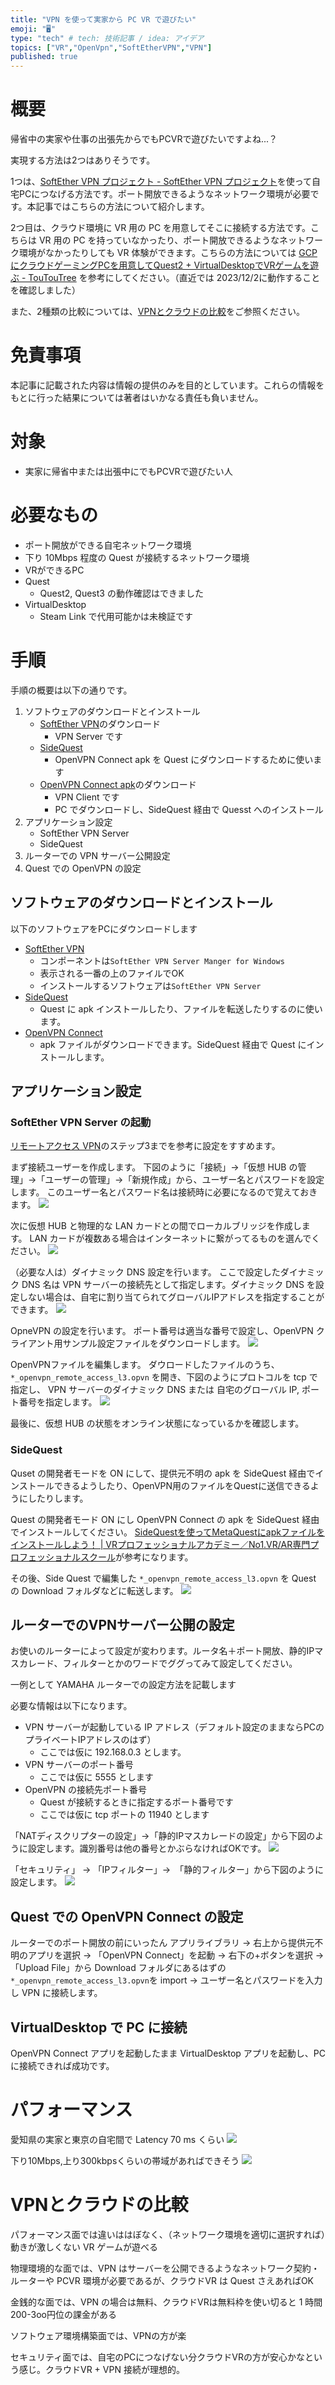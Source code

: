 ```yaml
---
title: "VPN を使って実家から PC VR で遊びたい"
emoji: "🖥️"
type: "tech" # tech: 技術記事 / idea: アイデア
topics: ["VR","OpenVpn","SoftEtherVPN","VPN"]
published: true
---
```


# 概要

帰省中の実家や仕事の出張先からでもPCVRで遊びたいですよね...？

実現する方法は2つはありそうです。

1つは、[SoftEther VPN プロジェクト - SoftEther VPN プロジェクト](https://ja.softether.org/)を使って自宅PCにつなげる方法です。ポート開放できるようなネットワーク環境が必要です。本記事ではこちらの方法について紹介します。

2つ目は、クラウド環境に VR 用の PC を用意してそこに接続する方法です。こちらは VR 用の PC を持っていなかったり、ポート開放できるようなネットワーク環境がなかったりしても VR 体験ができます。こちらの方法については [GCPにクラウドゲーミングPCを用意してQuest2 + VirtualDesktopでVRゲームを遊ぶ - TouTouTree](https://toutounode.hatenablog.com/entry/2022/01/17/002033) を参考にしてください。（直近では 2023/12/2に動作することを確認しました）


また、2種類の比較については、[VPNとクラウドの比較](#パフォーマンス)をご参照ください。

# 免責事項
本記事に記載された内容は情報の提供のみを目的としています。これらの情報をもとに行った結果については著者はいかなる責任も負いません。

# 対象
- 実家に帰省中または出張中にでもPCVRで遊びたい人


# 必要なもの
- ポート開放ができる自宅ネットワーク環境
- 下り 10Mbps 程度の Quest が接続するネットワーク環境
- VRができるPC
- Quest
  - Quest2, Quest3 の動作確認はできました
- VirtualDesktop
  - Steam Link で代用可能かは未検証です

# 手順

手順の概要は以下の通りです。
1. ソフトウェアのダウンロードとインストール
   - [SoftEther VPN](https://www.softether-download.com/ja.aspx?product=softether)のダウンロード
     - VPN Server です
   - [SideQuest](https://sidequestvr.com/)
     - OpenVPN Connect apk を Quest にダウンロードするために使います
   - [OpenVPN Connect apk](https://apkpure.com/jp/openvpn-connect-%E2%80%93-openvpn-app/net.openvpn.openvpn/download)のダウンロード
     - VPN Client です
     - PC でダウンロードし、SideQuest 経由で Quesst へのインストール
1. アプリケーション設定
   - SoftEther VPN Server
   - SideQuest
1. ルーターでの VPN サーバー公開設定
1. Quest での OpenVPN の設定
   

## ソフトウェアのダウンロードとインストール

以下のソフトウェアをPCにダウンロードします
- [SoftEther VPN](https://www.softether-download.com/ja.aspx?product=softether)
  - コンポーネントは`SoftEther VPN Server Manger for Windows`
  - 表示される一番の上のファイルでOK
  - インストールするソフトウェアは`SoftEther VPN Server`
- [SideQuest](https://sidequestvr.com/)
  - Quest に apk インストールしたり、ファイルを転送したりするのに使います。
- [OpenVPN Connect](https://apkpure.com/jp/openvpn-connect-%E2%80%93-openvpn-app/net.openvpn.openvpn/download)
  - apk ファイルがダウンロードできます。SideQuest 経由で Quest にインストールします。

## アプリケーション設定

### SoftEther VPN Server の起動

[リモートアクセス VPN](https://ja.softether.org/4-docs/2-howto/1.VPN_for_On-premise/2.Remote_Access_VPN_to_LAN)のステップ3までを参考に設定をすすめます。


まず接続ユーザーを作成します。
下図のように「接続」->「仮想 HUB の管理」->「ユーザーの管理」->「新規作成」から、ユーザー名とパスワードを設定します。
このユーザー名とパスワード名は接続時に必要になるので覚えておきます。
![](/images/2023-12-09_17h33_16.png)

次に仮想 HUB と物理的な LAN カードとの間でローカルブリッジを作成します。
LAN カードが複数ある場合はインターネットに繋がってるものを選んでください。
![](/images/2023-12-09_17h51_48.png)


（必要な人は）ダイナミック DNS 設定を行います。
ここで設定したダイナミック DNS 名は VPN サーバーの接続先として指定します。ダイナミック DNS を設定しない場合は、自宅に割り当てられてグローバルIPアドレスを指定することができます。
![](/images/2023-12-09_17h58_08.png)


OpneVPN の設定を行います。
ポート番号は適当な番号で設定し、OpenVPN クライアント用サンプル設定ファイルをダウンロードします。
![](/images/2023-12-09_18h10_30.png)

OpenVPNファイルを編集します。
ダウロードしたファイルのうち、 `*_openvpn_remote_access_l3.opvn` を開き、下図のようにプロトコルを tcp で指定し、 VPN サーバーのダイナミック DNS または 自宅のグローバル IP, ポート番号を指定します。
![](/images/2023-12-09_18h17_54.png)


最後に、仮想 HUB の状態をオンライン状態になっているかを確認します。

### SideQuest
Quset の開発者モードを ON にして、提供元不明の apk を SideQuest 経由でインストールできるようしたり、OpenVPN用のファイルをQuestに送信できるようにしたりします。

Quest の開発者モード ON にし OpenVPN Connect の apk を SideQuest 経由でインストールしてください。
[SideQuestを使ってⅯetaQuestにapkファイルをインストールしよう！ | VRプロフェッショナルアカデミー／No1.VR/AR専門プロフェッショナルスクール](https://vracademy.jp/development/install_sidequest/)が参考になります。



その後、Side Quest で編集した `*_openvpn_remote_access_l3.opvn` を Quest の Download フォルダなどに転送します。
![](/images/2023-12-09_18h42_07.png)

## ルーターでのVPNサーバー公開の設定
お使いのルーターによって設定が変わります。ルータ名＋ポート開放、静的IPマスカレード、フィルターとかのワードでググってみて設定してください。

一例として YAMAHA ルーターでの設定方法を記載します

必要な情報は以下になります。
- VPN サーバーが起動している IP アドレス（デフォルト設定のままならPCのプライベートIPアドレスのはず）
  - ここでは仮に 192.168.0.3 とします。
- VPN サーバーのポート番号
  - ここでは仮に 5555 とします
- OpenVPN の接続先ポート番号
  - Quest が接続するときに指定するポート番号です
  - ここでは仮に tcp ポートの 11940 とします

「NATディスクリプターの設定」->「静的IPマスカレードの設定」から下図のように設定します。識別番号は他の番号とかぶらなければOKです。
![](/images/2023-12-09_19h24_07.png)

「セキュリティ」 -> 「IPフィルター」->　「静的フィルター」から下図のように設定します。
![](/images/2023-12-09_19h29_30.png)


## Quest での OpenVPN Connect の設定
ルーターでのポート開放の前にいったん
アプリライブラリ -> 右上から提供元不明のアプリを選択  -> 「OpenVPN Connect」を起動  -> 右下の+ボタンを選択 -> 「Upload File」から Download フォルダにあるはずの`*_openvpn_remote_access_l3.opvn`を import -> ユーザー名とパスワードを入力し VPN に接続します。


## VirtualDesktop で PC に接続
OpenVPN Connect アプリを起動したまま VirtualDesktop アプリを起動し、PC に接続できれば成功です。

# パフォーマンス

愛知県の実家と東京の自宅間で Latency 70 ms くらい
![](/images/vd-performance.png)

下り10Mbps,上り300kbpsくらいの帯域があればできそう
![](/images/2023-12-09_19h38_48.png)


# VPNとクラウドの比較

パフォーマンス面では違いははぼなく、（ネットワーク環境を適切に選択すれば）動きが激しくない VR ゲームが遊べる

物理環境的な面では、VPN はサーバーを公開できるようなネットワーク契約・ルーターや PCVR 環境が必要であるが、クラウドVR は Quest さえあればOK

金銭的な面では、VPN の場合は無料、クラウドVRは無料枠を使い切ると 1 時間 200-3oo円位の課金がある

ソフトウェア環境構築面では、VPNの方が楽

セキュリティ面では、自宅のPCにつなげない分クラウドVRの方が安心かなという感じ。クラウドVR + VPN 接続が理想的。

